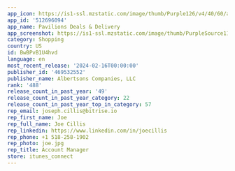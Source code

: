 ```yaml
---
app_icon: https://is1-ssl.mzstatic.com/image/thumb/Purple126/v4/40/60/a1/4060a100-660f-9196-eb92-83ac09ea437b/AppIcon-1x_U007emarketing-0-7-0-85-220.png/1024x1024bb.png
app_id: '512696094'
app_name: Pavilions Deals & Delivery
app_screenshot: https://is1-ssl.mzstatic.com/image/thumb/PurpleSource116/v4/b9/7f/74/b97f749c-b38c-9adc-e002-27dc14366ecb/fd49bcc4-d8a4-4ab2-ae3e-1fd8c0d59b62_1.png/1284x2778bb.png
category: Shopping
country: US
id: BwBPvB1U4hvd
language: en
most_recent_release: '2024-02-16T00:00:00'
publisher_id: '469532552'
publisher_name: Albertsons Companies, LLC
rank: '488'
release_count_in_past_year: '49'
release_count_in_past_year_category: 22
release_count_in_past_year_top_in_category: 57
rep_email: joseph.cillis@bitrise.io
rep_first_name: Joe
rep_full_name: Joe Cillis
rep_linkedin: https://www.linkedin.com/in/joecillis
rep_phone: +1 518-258-1902
rep_photo: joe.jpg
rep_title: Account Manager
store: itunes_connect
---
```

